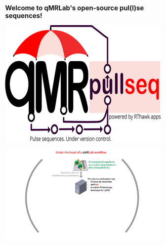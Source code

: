 ## Welcome to qMRLab's open-source pul(l)se sequences!  

<img src="/assets/qmrpullseq_small.png" width="800" height="380" />


![](/assets/banner.gif)

